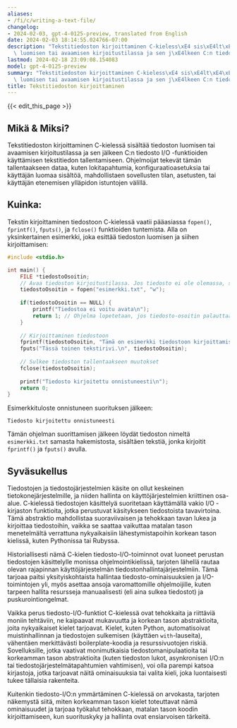 ```yaml
---
aliases:
- /fi/c/writing-a-text-file/
changelog:
- 2024-02-03, gpt-4-0125-preview, translated from English
date: 2024-02-03 18:14:55.024766-07:00
description: "Tekstitiedoston kirjoittaminen C-kieless\xE4 sis\xE4lt\xE4\xE4 tiedoston\
  \ luomisen tai avaamisen kirjoitustilassa ja sen j\xE4lkeen C:n tiedosto I/O -funktioiden\u2026"
lastmod: 2024-02-18 23:09:08.154083
model: gpt-4-0125-preview
summary: "Tekstitiedoston kirjoittaminen C-kieless\xE4 sis\xE4lt\xE4\xE4 tiedoston\
  \ luomisen tai avaamisen kirjoitustilassa ja sen j\xE4lkeen C:n tiedosto I/O -funktioiden\u2026"
title: Tekstitiedoston kirjoittaminen
---
```


{{< edit_this_page >}}

## Mikä & Miksi?

Tekstitiedoston kirjoittaminen C-kielessä sisältää tiedoston luomisen tai avaamisen kirjoitustilassa ja sen jälkeen C:n tiedosto I/O -funktioiden käyttämisen tekstitiedon tallentamiseen. Ohjelmoijat tekevät tämän tallentaakseen dataa, kuten lokitapahtumia, konfiguraatioasetuksia tai käyttäjän luomaa sisältöä, mahdollistaen sovellusten tilan, asetusten, tai käyttäjän etenemisen ylläpidon istuntojen välillä.

## Kuinka:

Tekstin kirjoittaminen tiedostoon C-kielessä vaatii pääasiassa `fopen()`, `fprintf()`, `fputs()`, ja `fclose()` funktioiden tuntemista. Alla on yksinkertainen esimerkki, joka esittää tiedoston luomisen ja siihen kirjoittamisen:

```c
#include <stdio.h>

int main() {
    FILE *tiedostoOsoitin;
    // Avaa tiedoston kirjoitustilassa. Jos tiedosto ei ole olemassa, se luodaan.
    tiedostoOsoitin = fopen("esimerkki.txt", "w");
    
    if(tiedostoOsoitin == NULL) {
        printf("Tiedostoa ei voitu avata\n");
        return 1; // Ohjelma lopetetaan, jos tiedosto-osoitin palauttaa NULL.
    }
    
    // Kirjoittaminen tiedostoon
    fprintf(tiedostoOsoitin, "Tämä on esimerkki tiedostoon kirjoittamisesta.\n");
    fputs("Tässä toinen tekstirivi.\n", tiedostoOsoitin);
    
    // Sulkee tiedoston tallentaakseen muutokset
    fclose(tiedostoOsoitin);
    
    printf("Tiedosto kirjoitettu onnistuneesti\n");
    return 0;
}
```

Esimerkkituloste onnistuneen suorituksen jälkeen:
```
Tiedosto kirjoitettu onnistuneesti
```

Tämän ohjelman suorittamisen jälkeen löydät tiedoston nimeltä `esimerkki.txt` samasta hakemistosta, sisältäen tekstiä, jonka kirjoitit `fprintf()` ja `fputs()` avulla.

## Syväsukellus

Tiedostojen ja tiedostojärjestelmien käsite on ollut keskeinen tietokonejärjestelmille, ja niiden hallinta on käyttöjärjestelmien kriittinen osa-alue. C-kielessä tiedostojen käsittelyä suoritetaan käyttämällä vakio I/O -kirjaston funktioita, jotka perustuvat käsitykseen tiedostoista tavavirtoina. Tämä abstraktio mahdollistaa suoraviivaisen ja tehokkaan tavan lukea ja kirjoittaa tiedostoihin, vaikka se saattaa vaikuttaa matalan tason menetelmältä verrattuna nykyaikaisiin lähestymistapoihin korkean tason kielissä, kuten Pythonissa tai Rubyssa.

Historiallisesti nämä C-kielen tiedosto-I/O-toiminnot ovat luoneet perustan tiedostojen käsittelylle monissa ohjelmointikielissä, tarjoten lähellä rautaa olevan rajapinnan käyttöjärjestelmän tiedostonhallintajärjestelmiin. Tämä tarjoaa paitsi yksityiskohtaista hallintaa tiedosto-ominaisuuksien ja I/O-toimintojen yli, myös asettaa ansoja varomattomille ohjelmoijille, kuten tarpeen hallita resursseja manuaalisesti (eli aina sulkea tiedostot) ja puskurointiongelmat.

Vaikka perus tiedosto-I/O-funktiot C-kielessä ovat tehokkaita ja riittäviä moniin tehtäviin, ne kaipaavat mukavuutta ja korkean tason abstraktioita, joita nykyaikaiset kielet tarjoavat. Kielet, kuten Python, automatisoivat muistinhallinnan ja tiedostojen sulkemisen (käyttäen `with`-lauseita), vähentäen merkittävästi boilerplate-koodia ja resurssivuotojen riskiä. Sovelluksille, jotka vaativat monimutkaisia tiedostomanipulaatioita tai korkeamman tason abstraktioita (kuten tiedoston lukot, asynkronisen I/O:n tai tiedostojärjestelmätapahtumien vahtimisen), voi olla parempi katsoa kirjastoja, jotka tarjoavat näitä ominaisuuksia tai valita kieli, joka luontaisesti tukee tällaisia rakenteita.

Kuitenkin tiedosto-I/O:n ymmärtäminen C-kielessä on arvokasta, tarjoten näkemystä siitä, miten korkeamman tason kielet toteuttavat nämä ominaisuudet ja tarjoaa työkalut tehokkaan, matalan tason koodin kirjoittamiseen, kun suorituskyky ja hallinta ovat ensiarvoisen tärkeitä.
